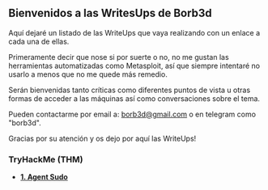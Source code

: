 ## Bienvenidos a las WritesUps de Borb3d

Aquí dejaré un listado de las WriteUps que vaya realizando con un enlace a cada una de ellas.

Primeramente decir que nose si por suerte o no, no me gustan las herramientas automatizadas como Metasploit, así que siempre intentaré no usarlo a menos que no me quede más remedio.

Serán bienvenidas tanto críticas como diferentes puntos de vista u otras formas de acceder a las máquinas así como conversaciones sobre el tema.

Pueden contactarme por email a: borb3d@gmail.com o en telegram como "borb3d".

Gracias por su atención y os dejo por aquí las WriteUps!

### TryHackMe (THM)
*  [**1. Agent Sudo**](AgentSudo.md)
